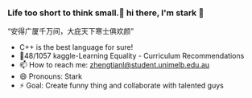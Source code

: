 ### Life too short to think small.🌟  hi there, I'm stark 👋
“安得广厦千万间，大庇天下寒士俱欢颜”
- C++ is the best language for sure!
- 🥈48/1057 kaggle-Learning Equality - Curriculum Recommendations
- 📫 How to reach me: zhengtianl@student.unimelb.edu.au
- 😄 Pronouns: Stark
- ⚡ Goal: Create funny thing and collaborate with talented guys







